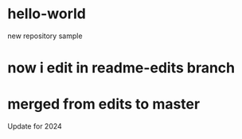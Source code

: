 # hello-world
new repository sample 
# now i edit in readme-edits branch
# merged from edits to master
Update for 2024
